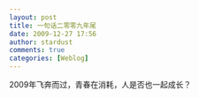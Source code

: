 ```yaml
---
layout: post
title: 一句话二零零九年尾
date: 2009-12-27 17:56
author: stardust
comments: true
categories: [Weblog]
---
```

2009年飞奔而过，青春在消耗，人是否也一起成长？
